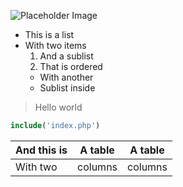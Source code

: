 ![Placeholder Image](https://placehold.co/800x261/EEE/31343C)

* This is a list
* With two items
    1. And a sublist
    2. That is ordered
  * With another
  * Sublist inside

> Hello world

```php
include('index.php')
```

| And this is | A table | A table |
|-------------|---------|---------|
| With two    | columns | columns |
